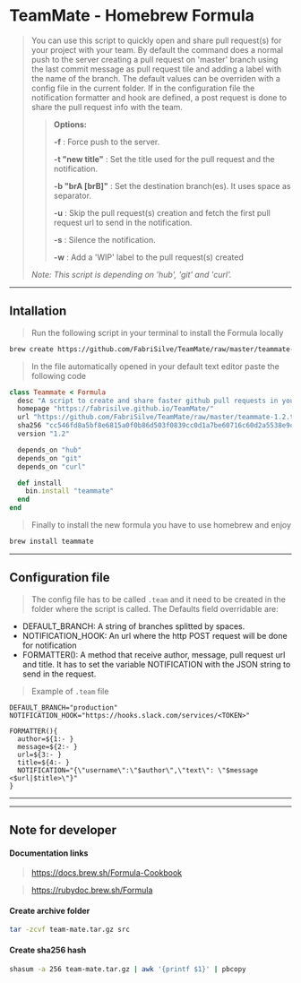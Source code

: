# TeamMate - Homebrew Formula
> You can use this script to quickly open and share pull request(s) for your project with your team.
> By default the command does a normal push to the server creating a pull request on 'master' branch using the last commit message as pull request tile and adding a label with the name of the branch.
> The default values can be overriden with a config file in the current folder.
> If in the configuration file the notification formatter and hook are defined, a post request is done to share the pull request info with the team.
>
>> **Options:**
>>
>> **-f**              : Force push to the server.
>>
>> **-t "new title"**  : Set the title used for the pull request and the notification.
>>
>> **-b "brA [brB]"**  : Set the destination branch(es). It uses space as separator.
>>
>> **-u**              : Skip the pull request(s) creation and fetch the first pull request url to send in the notification.
>>
>> **-s**              : Silence the notification.
>>
>> **-w**              : Add a 'WIP' label to the pull request(s) created
>
> *Note: This script is depending on 'hub', 'git' and 'curl'.*

---

## Intallation
> Run the following script in your terminal to install the Formula locally

```sh
brew create https://github.com/FabriSilve/TeamMate/raw/master/teammate-1.2.tar.gz --set-name teammate
```

> In the file automatically opened in your default text editor paste the following code

```ruby
class Teammate < Formula
  desc "A script to create and share faster github pull requests in your team"
  homepage "https://fabrisilve.github.io/TeamMate/"
  url "https://github.com/FabriSilve/TeamMate/raw/master/teammate-1.2.tar.gz"
  sha256 "cc546fd8a5bf8e6815a0f0b86d503f0839cc0d1a7be60716c60d2a5538e9c868"
  version "1.2"

  depends_on "hub"
  depends_on "git"
  depends_on "curl"

  def install
    bin.install "teammate"
  end
end
```

> Finally to install the new formula you have to use homebrew and enjoy
```sh
brew install teammate
```

---
## Configuration file

> The config file has to be called `.team` and it need to be created in the folder where the script is called.
> The Defaults field overridable are:
- DEFAULT_BRANCH: A string of branches splitted by spaces.
- NOTIFICATION_HOOK: An url where the http POST request will be done for notification
- FORMATTER(): A method that receive author, message, pull request url and title. It has to set the variable NOTIFICATION with the JSON string to send in the request.

> Example of `.team` file

```shell
DEFAULT_BRANCH="production"
NOTIFICATION_HOOK="https://hooks.slack.com/services/<TOKEN>"

FORMATTER(){
  author=${1:- }
  message=${2:- }
  url=${3:- }
  title=${4:- }
  NOTIFICATION="{\"username\":\"$author\",\"text\": \"$message <$url|$title>\"}"
}
```

-----
-----

## Note for developer

#### Documentation links
> https://docs.brew.sh/Formula-Cookbook

> https://rubydoc.brew.sh/Formula

#### Create archive folder
```sh
tar -zcvf team-mate.tar.gz src
```

#### Create sha256 hash
```sh
shasum -a 256 team-mate.tar.gz | awk '{printf $1}' | pbcopy
```
 

